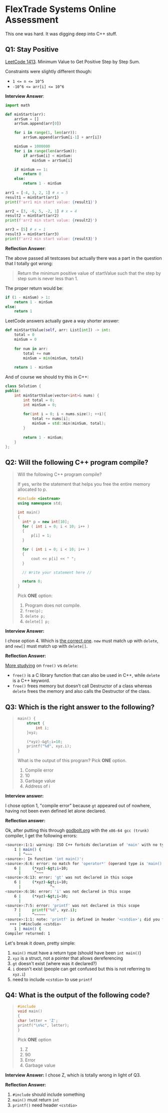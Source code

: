 # FlexTrade Systems Online Assessment
This one was hard. It was digging deep into C++ stuff.

## Q1: Stay Positive
[LeetCode 1413](https://leetcode.com/problems/minimum-value-to-get-positive-step-by-step-sum/). Minimum Value to Get Positive Step by Step Sum.

Constraints were slightly different though:
-  `1 <= n <= 10^5`
-  `-10^6 <= arr[i] <= 10^6`

**Interview Answer**:

```py
import math

def minStart(arr):
    arrSum = []
    arrSum.append(arr[0])

    for i in range(1, len(arr)):
        arrSum.append(arrSum[i-1] + arr[i])

    minSum = 1000000
    for i in range(len(arrSum)):
        if arrSum[i] < minSum:
            minSum = arrSum[i]

    if minSum == 1:
        return 0
    else:
        return 1 - minSum
    
arr1 = [-4, 3, 2, 1] # x = 5
result1 = minStart(arr1)
print(f'arr1 min start value: {result1}')

arr2 = [3, -6, 5, -2, 1] # x = 4
result2 = minStart(arr2)
print(f'arr2 min start value: {result2}')

arr3 = [5] # x = 1
result3 = minStart(arr3)
print(f'arr2 min start value: {result3}')
```

**Reflection Answer**:

The above passed all testcases but actually there was a part in the question that I totally got wrong:

> Return the minimum positive value of startValue such that the step by step sum is never less than 1.

The proper return would be:

```py
if (1 - minSum) > 1:
    return 1 - minSum
else:
    return 1
```
LeetCode answers actually gave a way shorter answer:

```py
def minStartValue(self, arr: List[int]) -> int:
    total = 0
    minSum = 0
    
    for num in arr:
        total += num
        minSum = min(minSum, total)
        
    return 1 - minSum
```

And of course we should try this in C++:

```cpp
class Solution {
public:
    int minStartValue(vector<int>& nums) {
        int total = 0;
        int minSum = 0;
        
        for(int i = 0; i < nums.size(); ++i){
            total += nums[i];
            minSum = std::min(minSum, total);
        }
        
        return 1 - minSum;
    }
};
```


## Q2: Will the following C++ program compile?

> Will the following C++ program compile?
>
> If yes, write the statement that helps you free the entire memory allocated to p.
> 
> ```cpp
> #include <iostream>
> using namespace std;
> 
> int main()
> {
>   int* p = new int[10];
>   for ( int i = 0; i < 10; i++ )
>   {
>       p[i] = 1;
>   }
> 
>   for ( int i = 0; i < 10; i++ )
>   {
>       cout << p[i] << " ";
>   }
> 
>   // Write your statement here //
> 
>   return 0;
> }
> ```
> 
> Pick **ONE** option:
> 1. Program does not compile.
> 2. `free(p);`
> 3. `delete p;`
> 4. `delete[] p;`

**Interview Answer:**

I chose option 4. Which is [the correct one](https://www.cplusplus.com/reference/new/operator%20new[]/). `new` must match up with `delete`, and `new[]` must match up with `delete[]`.

**Reflection Answer:**

[More studying](geeksforgeeks.org/new-vs-malloc-and-free-vs-delete-in-c/) on `free()` vs `delete`:

- `free()` is a C library function that can also be used in C++, while `delete` is a C++ keyword.
- `free()` frees memory but doesn’t call Destructor of a class whereas `delete` frees the memory and also calls the Destructor of the class.

## Q3: Which is the right answer to the following?
> ```cpp
> main() {
>     struct {
>         int i;
>     }xyz;
> 
>     (*xyz)-&gt;i=10;
>     printf("%d", xyz.i);
> }
> ```
> 
> What is the output of this program? Pick **ONE** option.
> 
> 1. Compile error
> 2. 10
> 3. Garbage value
> 4. Address of i

**Interview answer:**

I chose option 1, "compile error" because `gt` appeared out of nowhere, having not been even defined let alone declared.

**Reflection answer:**

Ok, after putting this through [godbolt.org](https://godbolt.org/) with the `x86-64 gcc (trunk)` compiler, I get the following errors:

```sh
<source>:1:1: warning: ISO C++ forbids declaration of 'main' with no type [-Wreturn-type]
    1 | main() {
      | ^~~~
<source>: In function 'int main()':
<source>:6:6: error: no match for 'operator*' (operand type is 'main()::<unnamed struct>')
    6 |     (*xyz)-&gt;i=10;
      |      ^~~~
<source>:6:13: error: 'gt' was not declared in this scope
    6 |     (*xyz)-&gt;i=10;
      |             ^~
<source>:6:16: error: 'i' was not declared in this scope
    6 |     (*xyz)-&gt;i=10;
      |                ^
<source>:7:5: error: 'printf' was not declared in this scope
    7 |     printf("%d", xyz.i);
      |     ^~~~~~
<source>:1:1: note: 'printf' is defined in header '<cstdio>'; did you forget to '#include <cstdio>'?
  +++ |+#include <cstdio>
    1 | main() {
Compiler returned: 1
```

Let's break it down, pretty simple:
1. `main()` must have a return type (should have been `int main()`)
2. `xyz` is a struct, not a pointer that allows dereferencing
3. `gt` doesn't exist (where was it declared?)
4. `i` doesn't exist (people can get confused but this is not referring to `xyz.i`)
5. need to include `<cstdio>` to use `printf`

## Q4: What is the output of the following code?

> ```cpp
> #include 
> void main()
> {
> char letter = 'Z';
> printf("\n%c", letter);
> }
> ```
> 
> Pick **ONE** option
> 1. Z
> 2. 90
> 3. Error
> 4. Garbage value

**Interview Answer:**
I chose Z, which is totally wrong in light of Q3.

**Reflection Answer:**

1. `#include` should include something
2. `main()` must return `int`
3. `printf()` need header `<cstdio>`